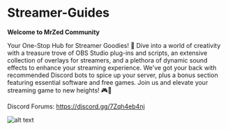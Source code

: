 # Streamer-Guides
**Welcome to MrZed Community**

Your One-Stop Hub for Streamer Goodies! 🚀 Dive into a world of creativity with a treasure trove of OBS Studio plug-ins and scripts, an extensive collection of overlays for streamers, and a plethora of dynamic sound effects to enhance your streaming experience.
We've got your back with recommended Discord bots to spice up your server, plus a bonus section featuring essential software and free games. 
Join us and elevate your streaming game to new heights! 🎮🎉

Discord Forums: https://discord.gg/7Zqh4eb4nj

![alt text](https://scontent-ord5-2.xx.fbcdn.net/v/t39.30808-6/427919146_988353305991581_1138378750860276908_n.jpg?_nc_cat=105&ccb=1-7&_nc_sid=c42490&_nc_ohc=BkqkfFapIV0AX9xj9xP&_nc_ht=scontent-ord5-2.xx&oh=00_AfA4i2JVsTUJ8A6UhCsdT1NI8s_t5oIxAYQ6eGMBTwk2eg&oe=65D15D3B)
